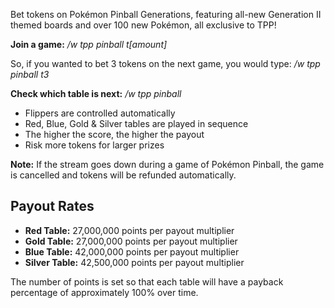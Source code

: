 Bet tokens on Pokémon Pinball Generations, featuring all-new Generation II themed boards and over 100 new Pokémon, all exclusive to TPP!

**Join a game:** */w tpp pinball t[amount]*  

So, if you wanted to bet 3 tokens on the next game, you would type: */w tpp pinball t3*

**Check which table is next:** */w tpp pinball*

* Flippers are controlled automatically
* Red, Blue, Gold & Silver tables are played in sequence
* The higher the score, the higher the payout
* Risk more tokens for larger prizes

**Note:** If the stream goes down during a game of Pokémon Pinball, the game is cancelled and tokens will be refunded automatically.

## Payout Rates

* **Red Table:** 27,000,000 points per payout multiplier
* **Gold Table:** 27,000,000 points per payout multiplier
* **Blue Table:** 42,000,000 points per payout multiplier
* **Silver Table:** 42,500,000 points per payout multiplier

The number of points is set so that each table will have a payback percentage of approximately 100% over time.
